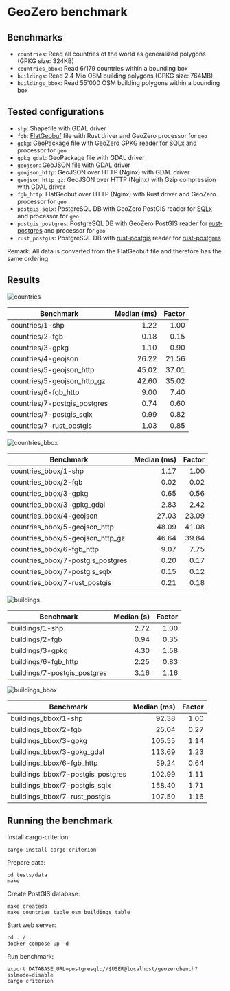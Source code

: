 # GeoZero benchmark

## Benchmarks

* `countries`: Read all countries of the world as generalized polygons (GPKG size: 324KB)
* `countries_bbox`: Read 6/179 countries within a bounding box
* `buildings`: Read 2.4 Mio OSM building polygons (GPKG size: 764MB)
* `buildings_bbox`: Read 55'000 OSM building polygons within a bounding box

## Tested configurations


*  `shp`: Shapefile with GDAL driver
*  `fgb`: [FlatGeobuf](https://flatgeobuf.org/) file with Rust driver and GeoZero processor for `geo`
*  `gpkg`: [GeoPackage](https://www.geopackage.org/) file with GeoZero GPKG reader for [SQLx](https://github.com/launchbadge/sqlx) and processor for `geo`
*  `gpkg_gdal`: GeoPackage file with GDAL driver
*  `geojson`: GeoJSON file with GDAL driver
*  `geojson_http`: GeoJSON over HTTP (Nginx) with GDAL driver
*  `geojson_http_gz`: GeoJSON over HTTP (Nginx) with Gzip compression with GDAL driver
*  `fgb_http`: FlatGeobuf over HTTP (Nginx) with Rust driver and GeoZero processor for `geo`
*  `postgis_sqlx`: PostgreSQL DB with GeoZero PostGIS reader for [SQLx](https://github.com/launchbadge/sqlx) and processor for `geo`
*  `postgis_postgres`: PostgreSQL DB with GeoZero PostGIS reader for [rust-postgres](https://github.com/sfackler/rust-postgres) and processor for `geo`
*  `rust_postgis`: PostgreSQL DB with [rust-postgis](https://github.com/andelf/rust-postgis) reader for [rust-postgres](https://github.com/sfackler/rust-postgres)

Remark: All data is converted from the FlatGeobuf file and therefore has the same ordering.

## Results

![countries](./results/200620/countries/violin.svg)

| Benchmark                    | Median (ms) | Factor |
|------------------------------|------------:|-------:|
| countries/1-shp              |        1.22 |   1.00 |
| countries/2-fgb              |        0.18 |   0.15 |
| countries/3-gpkg             |        1.10 |   0.90 |
| countries/4-geojson          |       26.22 |  21.56 |
| countries/5-geojson_http     |       45.02 |  37.01 |
| countries/5-geojson_http_gz  |       42.60 |  35.02 |
| countries/6-fgb_http         |        9.00 |   7.40 |
| countries/7-postgis_postgres |        0.74 |   0.60 |
| countries/7-postgis_sqlx     |        0.99 |   0.82 |
| countries/7-rust_postgis     |        1.03 |   0.85 |

![countries_bbox](./results/200620/countries_bbox/violin.svg)

| Benchmark                         | Median (ms) | Factor |
|-----------------------------------|------------:|-------:|
| countries_bbox/1-shp              |        1.17 |   1.00 |
| countries_bbox/2-fgb              |        0.02 |   0.02 |
| countries_bbox/3-gpkg             |        0.65 |   0.56 |
| countries_bbox/3-gpkg_gdal        |        2.83 |   2.42 |
| countries_bbox/4-geojson          |       27.03 |  23.09 |
| countries_bbox/5-geojson_http     |       48.09 |  41.08 |
| countries_bbox/5-geojson_http_gz  |       46.64 |  39.84 |
| countries_bbox/6-fgb_http         |        9.07 |   7.75 |
| countries_bbox/7-postgis_postgres |        0.20 |   0.17 |
| countries_bbox/7-postgis_sqlx     |        0.15 |   0.12 |
| countries_bbox/7-rust_postgis     |        0.21 |   0.18 |

![buildings](./results/200620/buildings/violin.svg)

| Benchmark                    | Median (s) | Factor |
|------------------------------|-----------:|-------:|
| buildings/1-shp              |       2.72 |   1.00 |
| buildings/2-fgb              |       0.94 |   0.35 |
| buildings/3-gpkg             |       4.30 |   1.58 |
| buildings/6-fgb_http         |       2.25 |   0.83 |
| buildings/7-postgis_postgres |       3.16 |   1.16 |

![buildings_bbox](./results/200620/buildings_bbox/violin.svg)

| Benchmark                         | Median (ms) | Factor |
|-----------------------------------|------------:|-------:|
| buildings_bbox/1-shp              |       92.38 |   1.00 |
| buildings_bbox/2-fgb              |       25.04 |   0.27 |
| buildings_bbox/3-gpkg             |      105.55 |   1.14 |
| buildings_bbox/3-gpkg_gdal        |      113.69 |   1.23 |
| buildings_bbox/6-fgb_http         |       59.24 |   0.64 |
| buildings_bbox/7-postgis_postgres |      102.99 |   1.11 |
| buildings_bbox/7-postgis_sqlx     |      158.40 |   1.71 |
| buildings_bbox/7-rust_postgis     |      107.50 |   1.16 |

## Running the benchmark

Install cargo-criterion:

    cargo install cargo-criterion

Prepare data:

    cd tests/data
    make

Create PostGIS database:

    make createdb
    make countries_table osm_buildings_table

Start web server:

    cd ../..
    docker-compose up -d

Run benchmark:

    export DATABASE_URL=postgresql://$USER@localhost/geozerobench?sslmode=disable
    cargo criterion
